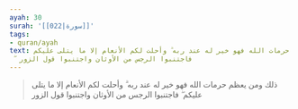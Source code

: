 ```yaml
---
ayah: 30
surah: '[[022|سورة]]'
tags:
- quran/ayah
text: ذلك ومن يعظم حرمات الله فهو خير له عند ربه ۗ وأحلت لكم الأنعام إلا ما يتلى عليكم
  ۖ فاجتنبوا الرجس من الأوثان واجتنبوا قول الزور
---
```

> ذلك ومن يعظم حرمات الله فهو خير له عند ربه ۗ وأحلت لكم الأنعام إلا ما يتلى عليكم ۖ فاجتنبوا الرجس من الأوثان واجتنبوا قول الزور
